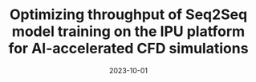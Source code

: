 ---
title: "Optimizing throughput of Seq2Seq model training on the IPU platform for AI-accelerated CFD simulations"
date: 2023-10-01
venue: 'Future Generation Computer Systems'
paperurl: 'https://www.sciencedirect.com/science/article/pii/S0167739X23001784'
citation: ' P. Rościszewski,  A. Krzywaniak,  S. Iserte,  K. Rojek,  P. Gepner, &quot;Optimizing throughput of Seq2Seq model training on the IPU platform for AI-accelerated CFD simulations.&quot; Future Generation Computer Systems, 2023.'
---